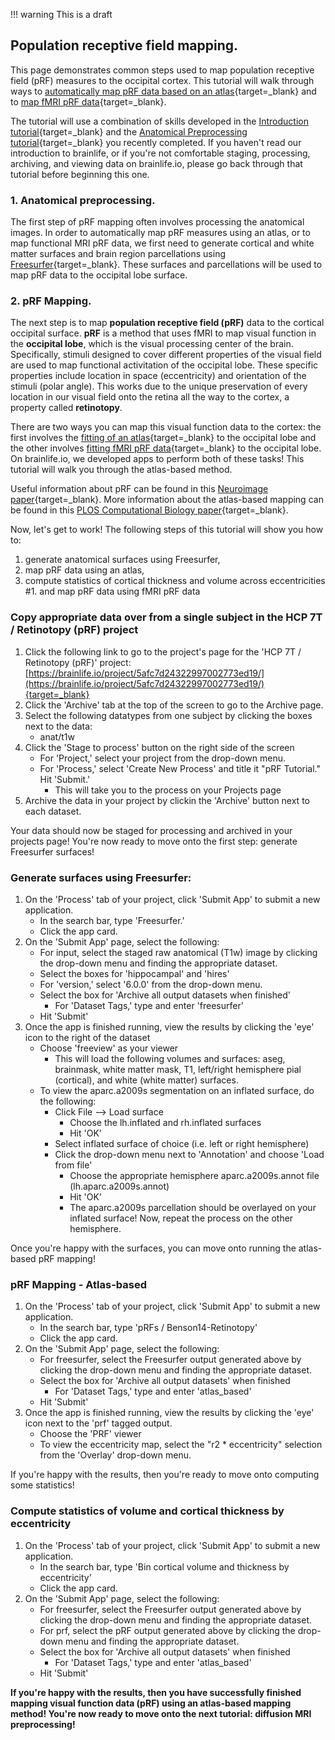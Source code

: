 !!! warning
    This is a draft

## Population receptive field mapping.

This page demonstrates common steps used to map population receptive field (pRF) measures to the occipital cortex. This tutorial will walk through ways to [automatically map pRF data based on an atlas](https://brainlife.io/app/5cc4cd3f4ed9df00317f621d){target=_blank} and to [map fMRI pRF data](https://brainlife.io/app/5afc9831322997002773ed1c){target=_blank}.

The tutorial will use a combination of skills developed in the [Introduction tutorial](https://brainlife.io/docs/tutorial/introduction-to-brainlife/){target=_blank} and the [Anatomical Preprocessing tutorial](https://brainlife.io/docs/tutorial/t1w-preprocessing/){target=_blank} you recently completed. If you haven't read our introduction to brainlife, or if you're not comfortable staging, processing, archiving, and viewing data on brainlife.io, please go back through that tutorial before beginning this one.

### 1. Anatomical preprocessing.

The first step of pRF mapping often involves processing the anatomical images. In order to automatically map pRF measures using an atlas, or to map functional MRI pRF data, we first need to generate cortical and white matter surfaces and brain region parcellations using [Freesurfer](https://brainlife.io/app/58c56d92e13a50849b258801){target=_blank}. These surfaces and parcellations will be used to map pRF data to the occipital lobe surface.

### 2. pRF Mapping.

The next step is to map **population receptive field (pRF)** data to the cortical occipital surface. **pRF** is a method that uses fMRI to map visual function in the **occipital lobe**, which is the visual processing center of the brain. Specifically, stimuli designed to cover different properties of the visual field are used to map functional activitation of the occipital lobe. These specific properties include location in space (eccentricity) and orientation of the stimuli (polar angle). This works due to the unique preservation of every location in our visual field onto the retina all the way to the cortex, a property called **retinotopy**.

There are two ways you can map this visual function data to the cortex: the first involves the [fitting of an atlas](https://brainlife.io/app/5cc4cd3f4ed9df00317f621d){target=_blank} to the occipital lobe and the other involves [fitting fMRI pRF data](https://brainlife.io/app/5afc9831322997002773ed1c){target=_blank} to the occipital lobe. On brainlife.io, we developed apps to perform both of these tasks! This tutorial will walk you through the atlas-based method.

Useful information about pRF can be found in this [Neuroimage paper](https://pubmed.ncbi.nlm.nih.gov/17977024/){target=_blank}. More information about the atlas-based mapping can be found in this [PLOS Computational Biology paper](https://journals.plos.org/ploscompbiol/article?id=10.1371/journal.pcbi.1003538){target=_blank}. 

Now, let's get to work! The following steps of this tutorial will show you how to:

1. generate anatomical surfaces using Freesurfer, 
1. map pRF data using an atlas,
1. compute statistics of cortical thickness and volume across eccentricities
#1. and map pRF data using fMRI pRF data

### Copy appropriate data over from a single subject in the HCP 7T / Retinotopy (pRF) project

1. Click the following link to go to the project's page for the 'HCP 7T / Retinotopy (pRF)' project: [https://brainlife.io/project/5afc7d24322997002773ed19/](https://brainlife.io/project/5afc7d24322997002773ed19/){target=_blank}
1. Click the 'Archive' tab at the top of the screen to go to the Archive page.
1. Select the following datatypes from one subject by clicking the boxes next to the data:
    * anat/t1w
1. Click the 'Stage to process' button on the right side of the screen
    * For 'Project,' select your project from the drop-down menu.
    * For 'Process,' select 'Create New Process' and title it "pRF Tutorial." Hit 'Submit.'
        * This will take you to the process on your Projects page
1. Archive the data in your project by clickin the 'Archive' button next to each dataset.

Your data should now be staged for processing and archived in your projects page! You're now ready to move onto the first step: generate Freesurfer surfaces!

### Generate surfaces using Freesurfer:

1. On the 'Process' tab of your project, click 'Submit App' to submit a new application.
    * In the search bar, type 'Freesurfer.'
    * Click the app card.
1. On the 'Submit App' page, select the following:
    * For input, select the staged raw anatomical (T1w) image by clicking the drop-down menu and finding the appropriate dataset.
    * Select the boxes for 'hippocampal' and 'hires'
    * For 'version,' select '6.0.0' from the drop-down menu.
    * Select the box for 'Archive all output datasets when finished'
        * For 'Dataset Tags,' type and enter 'freesurfer'
    * Hit 'Submit'
1. Once the app is finished running, view the results by clicking the 'eye' icon to the right of the dataset
    * Choose 'freeview' as your viewer
        * This will load the following volumes and surfaces: aseg, brainmask, white matter mask, T1, left/right hemisphere pial (cortical), and white (white matter) surfaces.
    * To view the aparc.a2009s segmentation on an inflated surface, do the following:
        * Click File --> Load surface
            * Choose the lh.inflated and rh.inflated surfaces
            * Hit 'OK'
        * Select inflated surface of choice (i.e. left or right hemisphere)
        * Click the drop-down menu next to 'Annotation' and choose 'Load from file'
            * Choose the appropriate hemisphere aparc.a2009s.annot file (lh.aparc.a2009s.annot)
            * Hit 'OK'
            * The aparc.a2009s parcellation should be overlayed on your inflated surface! Now, repeat the process on the other hemisphere.
            
Once you're happy with the surfaces, you can move onto running the atlas-based pRF mapping!

### pRF Mapping - Atlas-based

1. On the 'Process' tab of your project, click 'Submit App' to submit a new application.
    * In the search bar, type 'pRFs / Benson14-Retinotopy'
    * Click the app card.
1. On the 'Submit App' page, select the following:
    * For freesurfer, select the Freesurfer output generated above by clicking the drop-down menu and finding the appropriate dataset.
    * Select the box for 'Archive all output datasets' when finished
        * For 'Dataset Tags,' type and enter 'atlas_based'
    * Hit 'Submit'
1. Once the app is finished running, view the results by clicking the 'eye' icon next to the 'prf' tagged output.
    * Choose the 'PRF' viewer
    * To view the eccentricity map, select the "r2 * eccentricity" selection from the 'Overlay' drop-down menu.

If you're happy with the results, then you're ready to move onto computing some statistics!

### Compute statistics of volume and cortical thickness by eccentricity

1. On the 'Process' tab of your project, click 'Submit App' to submit a new application.
    * In the search bar, type 'Bin cortical volume and thickness by eccentricity'
    * Click the app card.
1. On the 'Submit App' page, select the following:
    * For freesurfer, select the Freesurfer output generated above by clicking the drop-down menu and finding the appropriate dataset.
    * For prf, select the pRF output generated above by clicking the drop-down menu and finding the appropriate dataset.
    * Select the box for 'Archive all output datasets' when finished
        * For 'Dataset Tags,' type and enter 'atlas_based'
    * Hit 'Submit'

<!--  
### pRF Mapping - fMRI-based

1. On the 'Process' tab of your project, click 'Submit App' to submit a new application.
    * In the search bar, type 'pRFLife mrTools'
    * Click the app card.
1. On the 'Submit App' page, select the following:
    * For func/task, select the staged func/task pRF data by clicking the drop-down menu and finding the appropriate dataset.
    * For stimulus, select the staged stimulus pRF data by clicking the drop-down menu and finding the appropriate dataset.
    * For freesurfer, select the Freesurfer output generated above by clicking the drop-down menu and finding the appropriate dataset.
    * Leave all other options as defaults.
    * Select the box for 'Archive all output datasets' when finished
        * For 'Dataset Tags,' type and enter 'fmri_based'
    * Hit 'Submit'
1. Once the app is finished running, view the results by clicking the 'eye' icon next to the 'prf' tagged output.
    * Choose the 'PRF' viewer
-->
**If you're happy with the results, then you have successfully finished mapping visual function data (pRF) using an atlas-based mapping method! You're now ready to move onto the next tutorial: diffusion MRI preprocessing!**
